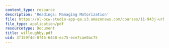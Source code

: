 ```yaml
---
content_type: resource
description: 'Readings: Managing Motorization'
file: https://ol-ocw-studio-app-qa.s3.amazonaws.com/courses/11-943j-urban-transportation-land-use-and-the-environment-spring-2002/3f159f4d0f466448ec75ece7cae0ac75_willoughby.pdf
file_type: application/pdf
resourcetype: Document
title: willoughby.pdf
uid: 3f159f4d-0f46-6448-ec75-ece7cae0ac75
---
```

